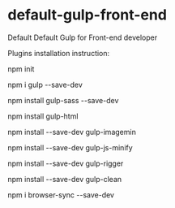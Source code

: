 # default-gulp-front-end
Default Default Gulp for Front-end developer

Plugins installation instruction:

npm init

npm i gulp --save-dev

npm install gulp-sass --save-dev

npm install gulp-html

npm install --save-dev gulp-imagemin

npm install --save-dev gulp-js-minify

npm install --save-dev gulp-rigger

npm install --save-dev gulp-clean

npm i browser-sync --save-dev
